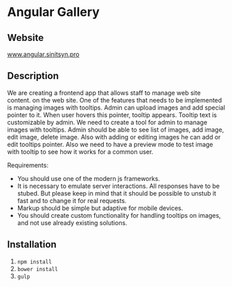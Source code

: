 # Angular Gallery

<h2>Website</h2>
<a href="http://angular.sinitsyn.pro/">www.angular.sinitsyn.pro</a>

<h2> Description </h2>
We are creating a frontend app that allows staff to manage web site content. on the web site. One of the features that needs to be implemented is managing images with tooltips.  Admin can upload images and add special pointer to it. When user hovers this pointer, tooltip appears. Tooltip text is customizable by admin.  We need to create a tool for admin to manage images with tooltips. Admin should be able to see list of images, add image, edit image, delete image. Also with adding or editing images he can add or edit tooltips pointer. Also we need to have a preview mode to test image with tooltip to see how it works for a common user.

Requirements:
<ul>
<li>You should use one of the modern js frameworks.</li>
<li>It is necessary to emulate server interactions. All responses have to be stubed. But please keep in mind that it should be possible to unstub it fast and to change it for real requests.</li>
<li>Markup should be simple but adaptive for mobile devices.</li>
<li>You should create custom functionality for handling tooltips on images, and not use already existing solutions.</li>
</ul>

<h2> Installation </h2>
<ol>
<li><code>npm install</code></li>
<li><code>bower install</code></li>
<li><code>gulp</code></li>
</ol>


